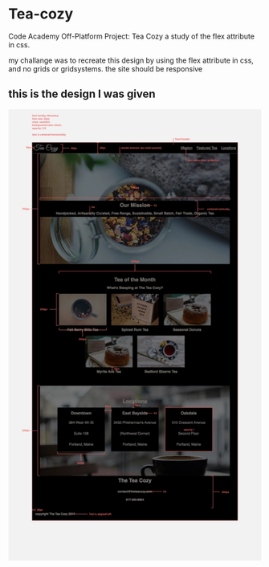 # Tea-cozy
Code Academy Off-Platform Project: Tea Cozy
a study of the flex attribute in css.

my challange was to recreate this design by using the flex attribute in css, and no grids or gridsystems. the site should be responsive

## this is the design I was given

<img src="assets/img/img-tea-cozy-redline.webp" alt="design for The Tea Cozy website">